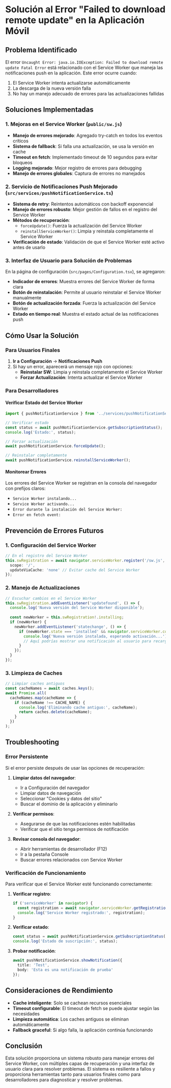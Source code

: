 # Solución al Error "Failed to download remote update" en la Aplicación Móvil

## Problema Identificado

El error `Uncaught Error: java.io.IOException: Failed to download remote update Fatal Error` está relacionado con el Service Worker que maneja las notificaciones push en la aplicación. Este error ocurre cuando:

1. El Service Worker intenta actualizarse automáticamente
2. La descarga de la nueva versión falla
3. No hay un manejo adecuado de errores para las actualizaciones fallidas

## Soluciones Implementadas

### 1. Mejoras en el Service Worker (`public/sw.js`)

- **Manejo de errores mejorado**: Agregado try-catch en todos los eventos críticos
- **Sistema de fallback**: Si falla una actualización, se usa la versión en cache
- **Timeout en fetch**: Implementado timeout de 10 segundos para evitar bloqueos
- **Logging mejorado**: Mejor registro de errores para debugging
- **Manejo de errores globales**: Captura de errores no manejados

### 2. Servicio de Notificaciones Push Mejorado (`src/services/pushNotificationService.ts`)

- **Sistema de retry**: Reintentos automáticos con backoff exponencial
- **Manejo de errores robusto**: Mejor gestión de fallos en el registro del Service Worker
- **Métodos de recuperación**: 
  - `forceUpdate()`: Fuerza la actualización del Service Worker
  - `reinstallServiceWorker()`: Limpia y reinstala completamente el Service Worker
- **Verificación de estado**: Validación de que el Service Worker esté activo antes de usarlo

### 3. Interfaz de Usuario para Solución de Problemas

En la página de configuración (`src/pages/Configuration.tsx`), se agregaron:

- **Indicador de errores**: Muestra errores del Service Worker de forma clara
- **Botón de reinstalación**: Permite al usuario reinstalar el Service Worker manualmente
- **Botón de actualización forzada**: Fuerza la actualización del Service Worker
- **Estado en tiempo real**: Muestra el estado actual de las notificaciones push

## Cómo Usar la Solución

### Para Usuarios Finales

1. **Ir a Configuración** → **Notificaciones Push**
2. Si hay un error, aparecerá un mensaje rojo con opciones:
   - **Reinstalar SW**: Limpia y reinstala completamente el Service Worker
   - **Forzar Actualización**: Intenta actualizar el Service Worker

### Para Desarrolladores

#### Verificar Estado del Service Worker

```typescript
import { pushNotificationService } from '../services/pushNotificationService';

// Verificar estado
const status = await pushNotificationService.getSubscriptionStatus();
console.log('Estado:', status);

// Forzar actualización
await pushNotificationService.forceUpdate();

// Reinstalar completamente
await pushNotificationService.reinstallServiceWorker();
```

#### Monitorear Errores

Los errores del Service Worker se registran en la consola del navegador con prefijos claros:
- `Service Worker instalando...`
- `Service Worker activando...`
- `Error durante la instalación del Service Worker:`
- `Error en fetch event:`

## Prevención de Errores Futuros

### 1. Configuración del Service Worker

```typescript
// En el registro del Service Worker
this.swRegistration = await navigator.serviceWorker.register('/sw.js', {
  scope: '/',
  updateViaCache: 'none' // Evitar cache del Service Worker
});
```

### 2. Manejo de Actualizaciones

```typescript
// Escuchar cambios en el Service Worker
this.swRegistration.addEventListener('updatefound', () => {
  console.log('Nueva versión del Service Worker disponible');
  
  const newWorker = this.swRegistration!.installing;
  if (newWorker) {
    newWorker.addEventListener('statechange', () => {
      if (newWorker.state === 'installed' && navigator.serviceWorker.controller) {
        console.log('Nueva versión instalada, esperando activación...');
        // Aquí podrías mostrar una notificación al usuario para recargar la página
      }
    });
  }
});
```

### 3. Limpieza de Caches

```typescript
// Limpiar caches antiguos
const cacheNames = await caches.keys();
await Promise.all(
  cacheNames.map(cacheName => {
    if (cacheName !== CACHE_NAME) {
      console.log('Eliminando cache antiguo:', cacheName);
      return caches.delete(cacheName);
    }
  })
);
```

## Troubleshooting

### Error Persistente

Si el error persiste después de usar las opciones de recuperación:

1. **Limpiar datos del navegador**:
   - Ir a Configuración del navegador
   - Limpiar datos de navegación
   - Seleccionar "Cookies y datos del sitio"
   - Buscar el dominio de la aplicación y eliminarlo

2. **Verificar permisos**:
   - Asegurarse de que las notificaciones estén habilitadas
   - Verificar que el sitio tenga permisos de notificación

3. **Revisar consola del navegador**:
   - Abrir herramientas de desarrollador (F12)
   - Ir a la pestaña Console
   - Buscar errores relacionados con Service Worker

### Verificación de Funcionamiento

Para verificar que el Service Worker esté funcionando correctamente:

1. **Verificar registro**:
   ```typescript
   if ('serviceWorker' in navigator) {
     const registration = await navigator.serviceWorker.getRegistration();
     console.log('Service Worker registrado:', registration);
   }
   ```

2. **Verificar estado**:
   ```typescript
   const status = await pushNotificationService.getSubscriptionStatus();
   console.log('Estado de suscripción:', status);
   ```

3. **Probar notificación**:
   ```typescript
   await pushNotificationService.showNotification({
     title: 'Test',
     body: 'Esta es una notificación de prueba'
   });
   ```

## Consideraciones de Rendimiento

- **Cache inteligente**: Solo se cachean recursos esenciales
- **Timeout configurable**: El timeout de fetch se puede ajustar según las necesidades
- **Limpieza automática**: Los caches antiguos se eliminan automáticamente
- **Fallback graceful**: Si algo falla, la aplicación continúa funcionando

## Conclusión

Esta solución proporciona un sistema robusto para manejar errores del Service Worker, con múltiples capas de recuperación y una interfaz de usuario clara para resolver problemas. El sistema es resiliente a fallos y proporciona herramientas tanto para usuarios finales como para desarrolladores para diagnosticar y resolver problemas.
